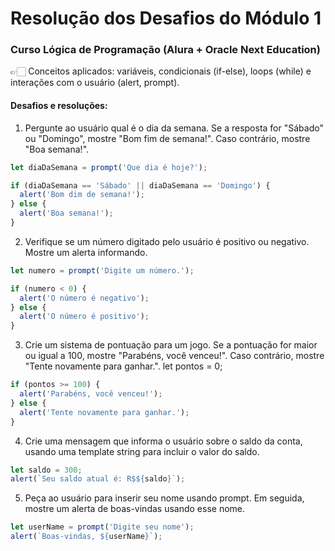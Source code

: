 # Resolução dos Desafios do Módulo 1
### Curso Lógica de Programação (Alura + Oracle Next Education)

👉🏻 Conceitos aplicados: variáveis, condicionais (if-else), loops (while) e interações com o usuário (alert, prompt).

#### Desafios e resoluções:
1. Pergunte ao usuário qual é o dia da semana. Se a resposta for "Sábado" ou "Domingo", mostre "Bom fim de semana!". Caso contrário, mostre "Boa semana!".
```javascript
let diaDaSemana = prompt('Que dia é hoje?');

if (diaDaSemana == 'Sábado' || diaDaSemana == 'Domingo') {
  alert('Bom dim de semana!');
} else {
  alert('Boa semana!');
}
```

2. Verifique se um número digitado pelo usuário é positivo ou negativo. Mostre um alerta informando.
```javascript
let numero = prompt('Digite um número.');

if (numero < 0) {
  alert('O número é negativo');
} else {
  alert('O número é positivo');
}
```

3. Crie um sistema de pontuação para um jogo. Se a pontuação for maior ou igual a 100, mostre "Parabéns, você venceu!". Caso contrário, mostre "Tente novamente para ganhar.".
let pontos = 0;
```javascript
if (pontos >= 100) {
  alert('Parabéns, você venceu!');
} else {
  alert('Tente novamente para ganhar.');
}
```

4. Crie uma mensagem que informa o usuário sobre o saldo da conta, usando uma template string para incluir o valor do saldo.
```javascript
let saldo = 300;
alert(`Seu saldo atual é: R$${saldo}`);
```

5. Peça ao usuário para inserir seu nome usando prompt. Em seguida, mostre um alerta de boas-vindas usando esse nome.
```javascript
let userName = prompt('Digite seu nome');
alert(`Boas-vindas, ${userName}`);
```